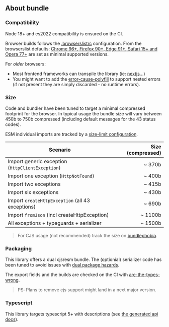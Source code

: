 ## About bundle

### Compatibility

Node 18+ and es2022 compatibility is ensured on the CI.

Browser builds follows the [.browserslistrc](https://github.com/belgattitude/httpx/blob/main/packages/exception/.browserslistrc)
configuration. From the browserslist defaults:
[Chrome 96+, Firefox 90+, Edge 91+, Safari 15+ and Opera 77+](https://browserslist.dev/?q=ZGVmYXVsdHMsY2hyb21lID4gOTYsZmlyZWZveCA%2BIDkwLGVkZ2UgPiA5MSxzYWZhcmkgPiAxNSxpb3MgPiAxNSxvcGVyYSA%2BIDc3)
are set as minimal supported versions.

For *older* browsers:

- Most frontend frameworks can transpile the library (ie: [nextjs](https://nextjs.org/docs/app/api-reference/next-config-js/transpilePackages)...)
- You might want to add the [error-cause-polyfill](https://github.com/ehmicky/error-cause-polyfill) to support
  nested errors (if not present they are simply discarded - no runtime errors).


### Size

Code and bundler have been tuned to target a minimal compressed footprint
for the browser. In typical usage the bundle size will vary between 450b to 750b compressed
(including default messages for the 43 status codes).

ESM individual imports are tracked by a
[size-limit configuration](../.size-limit.cjshttps://github.com/belgattitude/httpx/blob/main/packages/dsn-parser/.size-limit.cjs).


| Scenario                                         | Size (compressed) |
|--------------------------------------------------|------------------:|
| Import generic exception (`HttpClientException`) |            ~ 370b |
| Import one exception (`HttpNotFound`)            |            ~ 400b |
| Import two exceptions                            |            ~ 415b |
| Import six exceptions                            |            ~ 430b |
| Import `createHttpException` (all 43 exceptions) |            ~ 690b |
| Import `fromJson` (incl createHttpException)     |           ~ 1100b |
| All exceptions + typeguards + serializer         |           ~ 1500b |

> For CJS usage (not recommended) track the size on [bundlephobia](https://bundlephobia.com/package/@httpx/exception@latest). 

### Packaging

This library offers a dual cjs/esm bundle. The (optionial) serializer code has been tuned to
avoid issues with [dual package hazards](https://nodejs.org/api/packages.html#dual-package-hazard). 

The export fields and the builds are checked on the CI with [are-the-types-wrong](https://arethetypeswrong.github.io/).

> PS: Plans to remove cjs support might land in a next major version.


### Typescript

This library targets typescript 5+ with descriptions (see
[the generated api docs](https://github.com/belgattitude/httpx/tree/main/packages/exception/docs/api)). 
